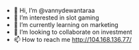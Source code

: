 - 👋 Hi, I’m @vannydewantaraa
- 👀 I’m interested in slot gaming
- 🌱 I’m currently learning on marketing
- 💞️ I’m looking to collaborate on investment
- 📫 How to reach me http://104.168.136.77/

<!---
vannydewantaraa/vannydewantaraa is a ✨ special ✨ repository because its `README.md` (this file) appears on your GitHub profile.
You can click the Preview link to take a look at your changes.
--->
